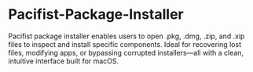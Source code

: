 # Pacifist-Package-Installer
 Pacifist package installer enables users to open .pkg, .dmg, .zip, and .xip files to inspect and install specific components. Ideal for recovering lost files, modifying apps, or bypassing corrupted installers—all with a clean, intuitive interface built for macOS.
